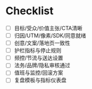# Checklist

- [ ] 目标/受众/价值主张/CTA清晰
- [ ] 归因/UTM/像素/SDK/同意就绪
- [ ] 创意/文案/落地页一致性
- [ ] 护栏指标与停止规则
- [ ] 频控/节流与送达设置
- [ ] 法务/品牌/隐私审核通过
- [ ] 值班与监控/回滚方案
- [ ] 复盘模板与指标仪表盘
